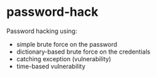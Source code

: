 # password-hack
Password hacking using:
- simple brute force on the password
- dictionary-based brute force on the credentials
- catching exception (vulnerability)
- time-based vulnerability
